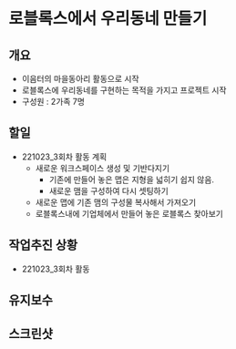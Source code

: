 # 로블록스에서 우리동네 만들기

## 개요
- 이음터의 마을동아리 활동으로 시작
- 로블록스에 우리동네를 구현하는 목적을 가지고 프로젝트 시작
- 구성원 : 2가족 7명

## 할일
- 221023_3회차 활동 계획
  - 새로운 워크스페이스 생성 및 기반다지기
    - 기존에 만들어 놓은 맵은 지형을 넓히기 쉽지 않음.
    - 새로운 맴을 구성하여 다시 셋팅하기
  - 새로운 맵에 기존 맴의 구성물 복사해서 가져오기
  - 로블록스내에 기업체에서 만들어 놓은 로블록스 찾아보기

## 작업추진 상황
- 221023_3회차 활동

## 유지보수

## 스크린샷
